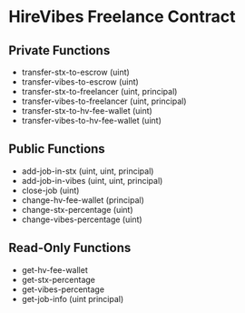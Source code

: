
# HireVibes Freelance Contract

## Private Functions
- transfer-stx-to-escrow (uint)
- transfer-vibes-to-escrow (uint)
- transfer-stx-to-freelancer (uint, principal)
- transfer-vibes-to-freelancer  (uint, principal)
- transfer-stx-to-hv-fee-wallet (uint)
- transfer-vibes-to-hv-fee-wallet (uint)


## Public Functions
- add-job-in-stx (uint, uint, principal) 
- add-job-in-vibes (uint, uint, principal) 
- close-job (uint)
- change-hv-fee-wallet (principal)
- change-stx-percentage (uint)
- change-vibes-percentage (uint)

## Read-Only Functions
- get-hv-fee-wallet
- get-stx-percentage
- get-vibes-percentage
- get-job-info (uint principal)